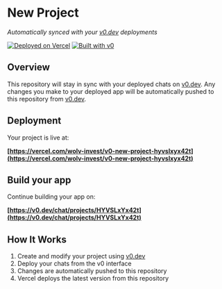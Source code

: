 # New Project

*Automatically synced with your [v0.dev](https://v0.dev) deployments*

[![Deployed on Vercel](https://img.shields.io/badge/Deployed%20on-Vercel-black?style=for-the-badge&logo=vercel)](https://vercel.com/wolv-invest/v0-new-project-hyvslxyx42t)
[![Built with v0](https://img.shields.io/badge/Built%20with-v0.dev-black?style=for-the-badge)](https://v0.dev/chat/projects/HYVSLxYx42t)

## Overview

This repository will stay in sync with your deployed chats on [v0.dev](https://v0.dev).
Any changes you make to your deployed app will be automatically pushed to this repository from [v0.dev](https://v0.dev).

## Deployment

Your project is live at:

**[https://vercel.com/wolv-invest/v0-new-project-hyvslxyx42t](https://vercel.com/wolv-invest/v0-new-project-hyvslxyx42t)**

## Build your app

Continue building your app on:

**[https://v0.dev/chat/projects/HYVSLxYx42t](https://v0.dev/chat/projects/HYVSLxYx42t)**

## How It Works

1. Create and modify your project using [v0.dev](https://v0.dev)
2. Deploy your chats from the v0 interface
3. Changes are automatically pushed to this repository
4. Vercel deploys the latest version from this repository

